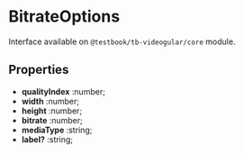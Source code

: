 # BitrateOptions

Interface available on `@testbook/tb-videogular/core` module.

## Properties

- **qualityIndex** :number;
- **width** :number;
- **height** :number;
- **bitrate** :number;
- **mediaType** :string;
- **label?** :string;
